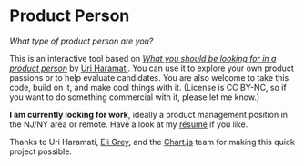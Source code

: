# Product Person

*What type of product person are you?*

This is an interactive tool based on *[What you should be looking for in a product person](https://medium.com/swlh/what-you-should-be-looking-for-in-a-product-person-ee40e39a7301)* by [Uri Haramati](https://twitter.com/uriharamati). You can use it to explore your own product passions or to help evaluate candidates. You are also welcome to take this code, build on it, and make cool things with it. (License is CC BY-NC, so if you want to do something commercial with it, please let me know.)

**I am currently looking for work**, ideally a product management position in the NJ/NY area or remote. Have a look at my [résumé](http://christianmontoya.net/montoya_resume_web.pdf) if you like.

Thanks to Uri Haramati, [Eli Grey](https://github.com/eligrey/), and the [Chart.js](http://www.chartjs.org/) team for making this quick project possible.